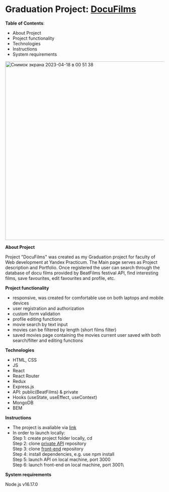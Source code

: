 # Graduation Project: [DocuFilms](https://diploma.project.nomoredomains.rocks)

**Table of Contents**: 
* About Project
* Project functionality
* Technologies
* Instructions
* System requirements 
<img width="569" alt="Снимок экрана 2023-04-18 в 00 51 38" src="https://user-images.githubusercontent.com/63603457/232523392-dff0f8cf-8a6e-44c6-b0b2-cb25d60be0f0.png">


**About Project**

Project "DocuFilms" was created as my Graduation project for faculty of Web development at Yandex Practicum. 
The Main page serves as Project description and Portfolio. Once registered the user can search through the database of docu films provided by BeatFilms festival API, find interesting films, save favourites, edit favourites and profile, etc. 

**Project functionality**

* responsive, was created for comfortable use on both laptops and mobile devices 
* user registration and authorization
* custom form validation 
* profile editing functions
* movie search by text input
* movies can be filtered by length (short films filter)
* saved movies page containing the movies current user saved with both search/filter and editing functions 

**Technologies**

* HTML, CSS
* JS
* React
* React Router
* Redux
* Express.js
* API: public(BeatFilms) & private 
* Hooks (useState, useEffect, useContext) 
* MongoDB
* BEM

**Instructions**

* The project is avaliable via [link](https://diploma.project.nomoredomains.rocks)
* In order to launch locally:\
Step 1: create project folder locally, cd <folder-name>\
Step 2: clone [private API](https://github.com/victoriasmi/movies-explorer-api) repository\
Step 3: clone [front-end](https://github.com/victoriasmi/movies-explorer-frontend) repository\
Step 4: install dependencies, e.g. use npm install\
Step 5: launch API on local machine, port 3000\
Step 6: launch front-end on local machine, port 3001\

**System requirements**

Node.js v16.17.0
